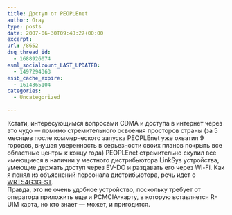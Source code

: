 ```yaml
---
title: Доступ от PEOPLEnet
author: Gray
type: posts
date: 2007-06-30T09:48:27+00:00
excerpt:
url: /8652
dsq_thread_id:
  - 1688926074
esml_socialcount_LAST_UPDATED:
  - 1497294363
essb_cache_expire:
  - 1614365104
categories:
  - Uncategorized

---
```








Кстати, интересующимся вопросами CDMA и доступа в интернет через это чудо &#8212; помимо стремительного освоения просторов страны (за 5 месяцев после коммерческого запуска PEOPLEnet уже охватил 9 городов, внушая уверенность в серьезности своих планов покрыть все областные центры к концу года) PEOPLEnet стремительно скупил все имеющиеся в наличии у местного дистрибьютора LinkSys устройства, умеющие держать доступ через EV-DO и раздавать его через Wi-Fi. Как я понял из объяснений персонала дистрибьютора, речь идет о <a href="http://www.linksys.com/servlet/Satellite?c=L_Product_C2&childpagename=US%2FLayout&cid=1160093298732&pagename=Linksys%2FCommon%2FVisitorWrapper&lid=9873239789B01" target="_blank">WRT54G3G-ST</a>.  
Правда, это не очень удобное устройство, поскольку требует от оператора приложить еще и PCMCIA-карту, в которую вставляется R-UIM карта, но кто знает &#8212; может, и пригодится.